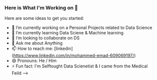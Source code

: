 ### Here is What I'm Working on 👋



Here are some ideas to get you started:

- 🔭 I’m currently working on a Personal Projects related to Data Science
- 🌱 I’m currently learning Data Sciene & Machine learning 
- 👯 I’m looking to collaborate on DS
- 💬 Ask me about Anything 
- 📫 How to reach me: [linkedin] (https://www.linkedin.com/in/mohammed-emad-609069197/)
- 😄 Pronouns: He / Him
- ⚡ Fun fact: I'm Selftought Data Scienetist & I came from the Medical Feild
-->

